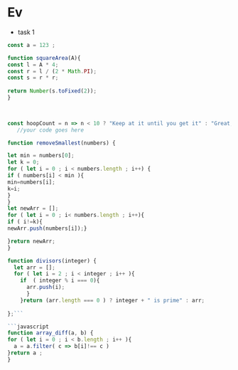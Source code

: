 # Ev
* task 1 
```javascript
const a = 123 ; 
```

```javascript
function squareArea(A){
const l = A * 4; 
const r = l / (2 * Math.PI); 
const s = r * r;
 
return Number(s.toFixed(2));
} 

 
```
```javascript
const hoopCount = n => n < 10 ? "Keep at it until you get it" : "Great, now move on to tricks"; 
   //your code goes here    
```
```javascript
function removeSmallest(numbers) {

let min = numbers[0];
let k = 0;
for ( let i = 0 ; i < numbers.length ; i++) {
if ( numbers[i] < min ){
min=numbers[i];
k=i;
}
}
let newArr = [];
for ( let i = 0 ; i< numbers.length ; i++){
if ( i!=k){
newArr.push(numbers[i]);}

}return newArr;
}
```
```javascript
function divisors(integer) {
  let arr = []; 
  for ( let i = 2 ; i < integer ; i++ ){
    if  ( integer % i === 0){
      arr.push(i);
      }
    }return (arr.length === 0 ) ? integer + " is prime" : arr;
 
};```

```javascript
function array_diff(a, b) {
for ( let i = 0 ; i < b.length ; i++ ){
  a = a.filter( c => b[i]!== c )
}return a ; 
}


```
``````


